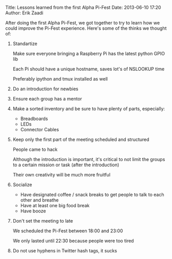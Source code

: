 Title: Lessons learned from the first Alpha Pi-Fest
Date: 2013-06-10 17:20
Author: Erik Zaadi

After doing the first Alpha Pi-Fest, we got together to try to learn how we could improve the Pi-Fest experience.
Here's some of the thinks we thought of:

1.  Standartize

    Make sure everyone bringing a Raspberry Pi has the latest python GPIO lib

    Each Pi should have a unique hostname, saves lot's of NSLOOKUP time

    Preferably ipython and tmux installed as well

1.  Do an introduction for newbies

1.  Ensure each group has a mentor

1.  Make a sorted inventory and be sure to have plenty of parts, especially:

    * Breadboards
    * LEDs
    * Connector Cables

1.  Keep only the first part of the meeting scheduled and structured

    People came to hack
    
    Although the introduction is important, it's critical to not limit the groups to a certain mission or task (after the introduction)
    
    Their own creativity will be much more fruitful

1.  Socialize

    * Have designated coffee / snack breaks to get people to talk to each other and breathe
    * Have at least one big food break
    * Have booze

1.  Don't set the meeting to late

    We scheduled the Pi-Fest between 18:00 and 23:00

    We only lasted until 22:30 because people were too tired

1.  Do not use hyphens in Twitter hash tags, it sucks
